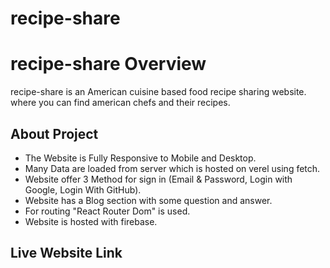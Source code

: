 # recipe-share



# recipe-share Overview

recipe-share is an American cuisine based food recipe sharing website. where you can find american chefs and their recipes.

## About Project

* The Website is Fully Responsive to Mobile and Desktop.
* Many Data are loaded from server which is hosted on verel using fetch.
* Website offer 3 Method for sign in (Email & Password, Login with Google, Login With GitHub).
* Website has a Blog section with some question and answer.
* For routing "React Router Dom" is used.
* Website is hosted with firebase.

## Live Website Link